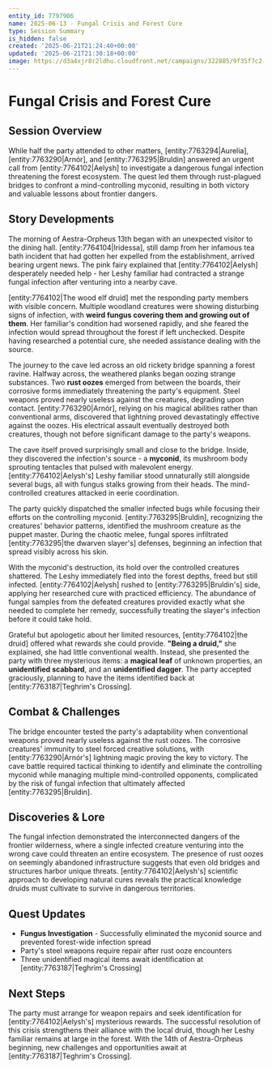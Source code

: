 ```yaml
---
entity_id: 7797906
name: 2025-06-13 - Fungal Crisis and Forest Cure
type: Session Summary
is_hidden: false
created: '2025-06-21T21:24:40+00:00'
updated: '2025-06-21T21:30:18+00:00'
image: https://d3a4xjr8r2ldhu.cloudfront.net/campaigns/322885/9f35f7c2-767a-43e8-90c1-db075b265de2.png
---
```


# Fungal Crisis and Forest Cure

## Session Overview

While half the party attended to other matters, [entity:7763294|Aurelia], [entity:7763290|Arnór], and [entity:7763295|Bruldin] answered an urgent call from [entity:7764102|Aelysh] to investigate a dangerous fungal infection threatening the forest ecosystem. The quest led them through rust-plagued bridges to confront a mind-controlling myconid, resulting in both victory and valuable lessons about frontier dangers.

## Story Developments

The morning of Aestra-Orpheus 13th began with an unexpected visitor to the dining hall. [entity:7764104|Iridessa], still damp from her infamous tea bath incident that had gotten her expelled from the establishment, arrived bearing urgent news. The pink fairy explained that [entity:7764102|Aelysh] desperately needed help - her Leshy familiar had contracted a strange fungal infection after venturing into a nearby cave.

[entity:7764102|The wood elf druid] met the responding party members with visible concern. Multiple woodland creatures were showing disturbing signs of infection, with **weird fungus covering them and growing out of them**. Her familiar's condition had worsened rapidly, and she feared the infection would spread throughout the forest if left unchecked. Despite having researched a potential cure, she needed assistance dealing with the source.

The journey to the cave led across an old rickety bridge spanning a forest ravine. Halfway across, the weathered planks began oozing strange substances. Two **rust oozes** emerged from between the boards, their corrosive forms immediately threatening the party's equipment. Steel weapons proved nearly useless against the creatures, degrading upon contact. [entity:7763290|Arnór], relying on his magical abilities rather than conventional arms, discovered that lightning proved devastatingly effective against the oozes. His electrical assault eventually destroyed both creatures, though not before significant damage to the party's weapons.

The cave itself proved surprisingly small and close to the bridge. Inside, they discovered the infection's source - a **myconid**, its mushroom body sprouting tentacles that pulsed with malevolent energy. [entity:7764102|Aelysh's] Leshy familiar stood unnaturally still alongside several bugs, all with fungus stalks growing from their heads. The mind-controlled creatures attacked in eerie coordination.

The party quickly dispatched the smaller infected bugs while focusing their efforts on the controlling myconid. [entity:7763295|Bruldin], recognizing the creatures' behavior patterns, identified the mushroom creature as the puppet master. During the chaotic melee, fungal spores infiltrated [entity:7763295|the dwarven slayer's] defenses, beginning an infection that spread visibly across his skin.

With the myconid's destruction, its hold over the controlled creatures shattered. The Leshy immediately fled into the forest depths, freed but still infected. [entity:7764102|Aelysh] rushed to [entity:7763295|Bruldin's] side, applying her researched cure with practiced efficiency. The abundance of fungal samples from the defeated creatures provided exactly what she needed to complete her remedy, successfully treating the slayer's infection before it could take hold.

Grateful but apologetic about her limited resources, [entity:7764102|the druid] offered what rewards she could provide. **"Being a druid,"** she explained, she had little conventional wealth. Instead, she presented the party with three mysterious items: a **magical leaf** of unknown properties, an **unidentified scabbard**, and an **unidentified dagger**. The party accepted graciously, planning to have the items identified back at [entity:7763187|Teghrim's Crossing].

## Combat & Challenges

The bridge encounter tested the party's adaptability when conventional weapons proved nearly useless against the rust oozes. The corrosive creatures' immunity to steel forced creative solutions, with [entity:7763290|Arnór's] lightning magic proving the key to victory. The cave battle required tactical thinking to identify and eliminate the controlling myconid while managing multiple mind-controlled opponents, complicated by the risk of fungal infection that ultimately affected [entity:7763295|Bruldin].

## Discoveries & Lore

The fungal infection demonstrated the interconnected dangers of the frontier wilderness, where a single infected creature venturing into the wrong cave could threaten an entire ecosystem. The presence of rust oozes on seemingly abandoned infrastructure suggests that even old bridges and structures harbor unique threats. [entity:7764102|Aelysh's] scientific approach to developing natural cures reveals the practical knowledge druids must cultivate to survive in dangerous territories.

## Quest Updates

- **Fungus Investigation** - Successfully eliminated the myconid source and prevented forest-wide infection spread
- Party's steel weapons require repair after rust ooze encounters
- Three unidentified magical items await identification at [entity:7763187|Teghrim's Crossing]

## Next Steps

The party must arrange for weapon repairs and seek identification for [entity:7764102|Aelysh's] mysterious rewards. The successful resolution of this crisis strengthens their alliance with the local druid, though her Leshy familiar remains at large in the forest. With the 14th of Aestra-Orpheus beginning, new challenges and opportunities await at [entity:7763187|Teghrim's Crossing].